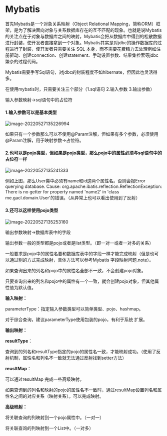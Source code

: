 # Mybatis



首先Mybatis是一个对象关系映射（Object Relational Mapping，简称ORM）框架，是为了解决面向对象与关系数据库存在的互不匹配的现象。也就是说Mybatis的关注点在于对象与数据库之间的映射，Mybatis会把从数据库中得到的松散数据进行封装，使开发者直接拿到一个对象。Mybatis其实是对jdbc的操作数据库的过程进行了封装，使开发者只需要关注 SQL 本身，而不需要花费精力去处理例如注册驱动、创建connection、创建statement、手动设置参数、结果集检索等jdbc繁杂的过程代码。

Mybatis需要手写Sql语句，对jdbc的封装程度不如hibernate，但因此也灵活得多。

在使用mybatis时，只需要关注三个部分（1.sql语句 2.输入参数 3.输出参数）

输入参数映射->sql语句中的占位符

#### 1.输入参数可以是基本类型

![image-20220527135226994](../images/image-20220527135226994.png)



如果只有一个参数那么可以不使用@Param注解，但如果有多个参数，必须使用@Param注解，用于映射参数->占位符。

#### 2.也可以是pojo类型，但如果是pojo类型，那么pojo中的属性必须与sql语句中的占位符一样

![image-20220527135241333](../images/image-20220527135241333.png)





例如上图，那么User类中必须有name和id这两个属性名。否则会报Error querying database. Cause: org.apache.ibatis.reflection.ReflectionException: There is no getter for property named 'name2' in 'class me.gacl.domain.User'的错误。（从异常上也可以看出使用到了反射）

#### 3.还可以这样使用pojo类型

 ![image-20220527135253160](../images/image-20220527135253160.png)



输出参数映射->数据库表中的字段

输出参数一般的类型都是pojo或者是list<pojo>类型。（即一对一或者一对多的关系）

一般要求是pojo中的属性名要和数据库表中的字段一样才能完成映射（但是也可以通过别的方式完成映射，具体方法可以参考Mybatis 字段映射问题.note）。

如果查询出来的列名和pojo中的属性名全部不一致，不会创建pojo对象。

只要查询出来的列名和pojo中的属性有一个一致，就会创建pojo对象，但其他属性值为默认值。

**输入映射：**

parameterType：指定输入参数类型可以简单类型、pojo、hashmap。

对于综合查询，建议parameterType使用包装的pojo，有利于系统 扩展。

**输出映射：**

**resultType**：

查询到的列名和resultType指定的pojo的属性名一致，才能映射成功。（使用了反射机制，属性名和列名不一致就无法通过反射找到setter方法）

**reusltMap**：

可以通过resultMap 完成一些高级映射。

如果查询到的列名和映射的pojo的属性名不一致时，通过resultMap设置列名和属性名之间的对应关系（映射关系）。可以完成映射。

**高级映射：**

将关联查询的列映射到一个pojo属性中。（一对一）

将关联查询的列映射到一个List<pojo>中。（一对多）

